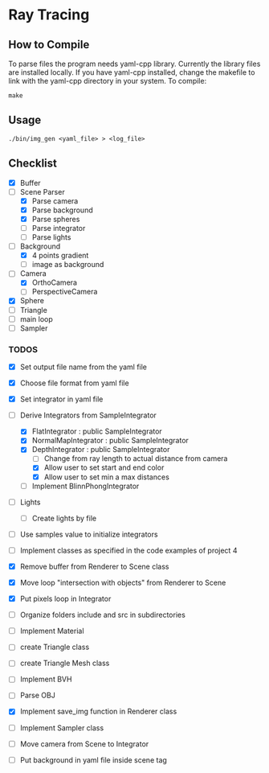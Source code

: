 # Ray Tracing

## How to Compile

To parse files the program needs yaml-cpp library. Currently the 
library files are installed locally. If you have yaml-cpp 
installed, change the makefile to link with the yaml-cpp directory 
in your system. To compile:

```
make
```

## Usage

```
./bin/img_gen <yaml_file> > <log_file>
```

## Checklist

- [x] Buffer
- [ ] Scene Parser 
  - [x] Parse camera
  - [x] Parse background
  - [x] Parse spheres
  - [ ] Parse integrator
  - [ ] Parse lights
- [ ] Background
  - [x] 4 points gradient
  - [ ] image as background
- [ ] Camera
  - [x] OrthoCamera
  - [ ] PerspectiveCamera
- [x] Sphere
- [ ] Triangle
- [ ] main loop
- [ ] Sampler

### TODOS

- [x] Set output file name from the yaml file
- [x] Choose file format from yaml file
- [x] Set integrator in yaml file
- [ ] Derive Integrators from SampleIntegrator
  - [x] FlatIntegrator : public SampleIntegrator
  - [x] NormalMapIntegrator : public SampleIntegrator
  - [x] DepthIntegrator : public SampleIntegrator
    - [ ] Change from ray length to actual distance from camera
    - [x] Allow user to set start and end color
    - [x] Allow user to set min a max distances
  - [ ] Implement BlinnPhongIntegrator
- [ ] Lights
  - [ ] Create lights by file
- [ ] Use samples value to initialize integrators
- [ ] Implement classes as specified in the code examples of 
project 4
- [x] Remove buffer from Renderer to Scene class
- [x] Move loop "intersection with objects" from Renderer to Scene
- [x] Put pixels loop in  Integrator
- [ ] Organize folders include and src in subdirectories
- [ ] Implement Material
- [ ] create Triangle class
- [ ] create Triangle Mesh class
- [ ] Implement BVH
- [ ] Parse OBJ
- [x] Implement save_img function in Renderer class
- [ ] Implement Sampler class
- [ ] Move camera from Scene to Integrator
- [ ] Put background in yaml file inside scene tag

